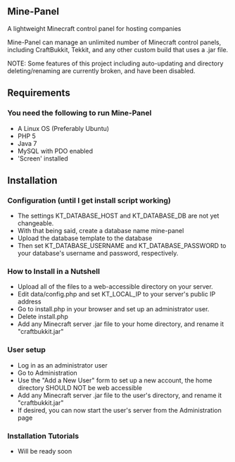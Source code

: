 ## Mine-Panel
A lightweight Minecraft control panel for hosting companies

Mine-Panel can manage an unlimited number of Minecraft control panels, including CraftBukkit, Tekkit, and any other custom build that uses a .jar file.

NOTE: Some features of this project including auto-updating and directory deleting/renaming are currently broken, and have been disabled.

## Requirements

### You need the following to run Mine-Panel
- A Linux OS (Preferably Ubuntu)
- PHP 5
- Java 7
- MySQL with PDO enabled
- 'Screen' installed

## Installation

### Configuration (until I get install script working)
- The settings KT_DATABASE_HOST and KT_DATABASE_DB are not yet changeable.
- With that being said, create a database name mine-panel
- Upload the database template to the database
- Then set KT_DATABASE_USERNAME and KT_DATABASE_PASSWORD to your database's username and password, respectively.

### How to Install in a Nutshell

- Upload all of the files to a web-accessible directory on your server.
- Edit data/config.php and set KT_LOCAL_IP to your server's public IP address
- Go to install.php in your browser and set up an administrator user.
- Delete install.php
- Add any Minecraft server .jar file to your home directory, and rename it "craftbukkit.jar"

### User setup

- Log in as an administrator user
- Go to Administration
- Use the "Add a New User" form to set up a new account, the home directory SHOULD NOT be web accessible
- Add any Minecraft server .jar file to the user's directory, and rename it "craftbukkit.jar"
- If desired, you can now start the user's server from the Administration page

### Installation Tutorials
- Will be ready soon
